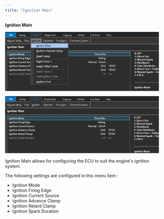 ```yaml
---
title: "Ignition Main"
---
```


**Ignition Main**&nbsp;


![Image](</img/Ignition.jpg>)


![Image](</img/Ignition1.jpg>)


Ignition Main allows for configuring the ECU to suit the engine's ignition system. &nbsp;


The following settings are configured in this menu item :


* Ignition Mode
* Ignition Firing Edge&nbsp;
* Ignition Current Source&nbsp;
* Ignition Advance Clamp&nbsp;
* Ignition Retard Clamp&nbsp;
* Ignition Spark Duration